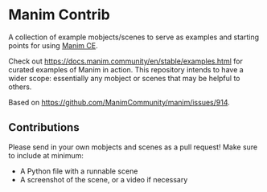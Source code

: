 # Manim Contrib

A collection of example mobjects/scenes to serve as examples and starting points for using [Manim CE](https://www.manim.community/).

Check out https://docs.manim.community/en/stable/examples.html for curated examples of Manim in action. This repository intends to have a wider scope: essentially any mobject or scenes that may be helpful to others.

Based on https://github.com/ManimCommunity/manim/issues/914.

## Contributions

Please send in your own mobjects and scenes as a pull request! Make sure to include at minimum:

- A Python file with a runnable scene
- A screenshot of the scene, or a video if necessary
